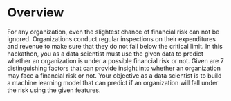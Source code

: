 # Overview
For any organization, even the slightest chance of financial risk can not be ignored. Organizations conduct regular inspections on their expenditures and revenue to make sure that they do not fall below the critical limit. In this hackathon, you as a data scientist must use the given data to predict whether an organization is under a possible financial risk or not. Given are 7 distinguishing factors that can provide insight into whether an organization may face a financial risk or not. Your objective as a data scientist is to build a machine learning model that can predict if an organization will fall under the risk using the given features.
